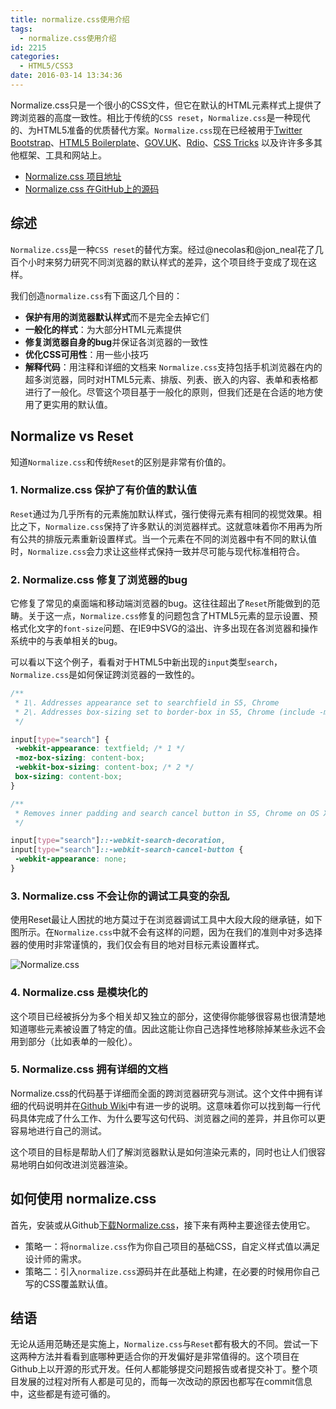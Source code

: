 ```yaml
---
title: normalize.css使用介绍
tags:
  - normalize.css使用介绍
id: 2215
categories:
  - HTML5/CSS3
date: 2016-03-14 13:34:36
---
```


Normalize.css只是一个很小的CSS文件，但它在默认的HTML元素样式上提供了跨浏览器的高度一致性。相比于传统的`CSS reset`，`Normalize.css`是一种现代的、为HTML5准备的优质替代方案。`Normalize.css`现在已经被用于[Twitter Bootstrap](http://getbootstrap.com/)、[HTML5 Boilerplate](http://html5boilerplate.com/)、[GOV.UK](http://www.gov.uk/)、[Rdio](http://www.rdio.com/)、[CSS Tricks](http://css-tricks.com/) 以及许许多多其他框架、工具和网站上。

*   [Normalize.css 项目地址](http://necolas.github.io/normalize.css/)
*   [Normalize.css 在GitHub上的源码](https://github.com/necolas/normalize.css)

## 综述

`Normalize.css`是一种`CSS reset`的替代方案。经过@necolas和@jon_neal花了几百个小时来努力研究不同浏览器的默认样式的差异，这个项目终于变成了现在这样。

我们创造`normalize.css`有下面这几个目的：

*   **保护有用的浏览器默认样式**而不是完全去掉它们
*   **一般化的样式**：为大部分HTML元素提供
*   **修复浏览器自身的bug**并保证各浏览器的一致性
*   **优化CSS可用性**：用一些小技巧
*   **解释代码**：用注释和详细的文档来
`Normalize.css`支持包括手机浏览器在内的超多浏览器，同时对HTML5元素、排版、列表、嵌入的内容、表单和表格都进行了一般化。尽管这个项目基于一般化的原则，但我们还是在合适的地方使用了更实用的默认值。

## Normalize vs Reset

知道`Normalize.css`和传统`Reset`的区别是非常有价值的。

### 1\. Normalize.css 保护了有价值的默认值

`Reset`通过为几乎所有的元素施加默认样式，强行使得元素有相同的视觉效果。相比之下，`Normalize.css`保持了许多默认的浏览器样式。这就意味着你不用再为所有公共的排版元素重新设置样式。当一个元素在不同的浏览器中有不同的默认值时，`Normalize.css`会力求让这些样式保持一致并尽可能与现代标准相符合。

### 2\. Normalize.css 修复了浏览器的bug

它修复了常见的桌面端和移动端浏览器的bug。这往往超出了`Reset`所能做到的范畴。关于这一点，`Normalize.css`修复的问题包含了HTML5元素的显示设置、预格式化文字的`font-size`问题、在IE9中SVG的溢出、许多出现在各浏览器和操作系统中的与表单相关的bug。

可以看以下这个例子，看看对于HTML5中新出现的`input`类型`search`，`Normalize.css`是如何保证跨浏览器的一致性的。
```css
/**
 * 1\. Addresses appearance set to searchfield in S5, Chrome
 * 2\. Addresses box-sizing set to border-box in S5, Chrome (include -moz to future-proof)
 */

input[type="search"] {
 -webkit-appearance: textfield; /* 1 */
 -moz-box-sizing: content-box;
 -webkit-box-sizing: content-box; /* 2 */
 box-sizing: content-box;
}

/**
 * Removes inner padding and search cancel button in S5, Chrome on OS X
 */

input[type="search"]::-webkit-search-decoration,
input[type="search"]::-webkit-search-cancel-button {
 -webkit-appearance: none;
}
```

### 3\. Normalize.css 不会让你的调试工具变的杂乱

使用Reset最让人困扰的地方莫过于在浏览器调试工具中大段大段的继承链，如下图所示。在`Normalize.css`中就不会有这样的问题，因为在我们的准则中对多选择器的使用时非常谨慎的，我们仅会有目的地对目标元素设置样式。

![Normalize.css](http://www.npm8.com/wp-content/uploads/2016/03/35.jpg)

### 4\. Normalize.css 是模块化的

这个项目已经被拆分为多个相关却又独立的部分，这使得你能够很容易也很清楚地知道哪些元素被设置了特定的值。因此这能让你自己选择性地移除掉某些永远不会用到部分（比如表单的一般化）。

### 5\. Normalize.css 拥有详细的文档

Normalize.css的代码基于详细而全面的跨浏览器研究与测试。这个文件中拥有详细的代码说明并在[Github Wiki](https://github.com/necolas/normalize.css/wiki)中有进一步的说明。这意味着你可以找到每一行代码具体完成了什么工作、为什么要写这句代码、浏览器之间的差异，并且你可以更容易地进行自己的测试。

这个项目的目标是帮助人们了解浏览器默认是如何渲染元素的，同时也让人们很容易地明白如何改进浏览器渲染。

## 如何使用 normalize.css

首先，安装或从Github[下载Normalize.css](http://necolas.github.com/normalize.css/)，接下来有两种主要途径去使用它。

*   策略一：将`normalize.css`作为你自己项目的基础CSS，自定义样式值以满足设计师的需求。
*   策略二：引入`normalize.css`源码并在此基础上构建，在必要的时候用你自己写的CSS覆盖默认值。

## 结语

无论从适用范畴还是实施上，`Normalize.css`与`Reset`都有极大的不同。尝试一下这两种方法并看看到底哪种更适合你的开发偏好是非常值得的。这个项目在Github上以开源的形式开发。任何人都能够提交问题报告或者提交补丁。整个项目发展的过程对所有人都是可见的，而每一次改动的原因也都写在commit信息中，这些都是有迹可循的。